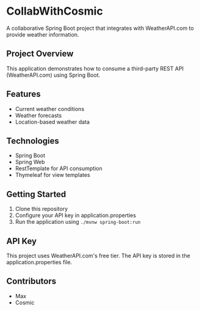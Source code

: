 # CollabWithCosmic
A collaborative Spring Boot project that integrates with WeatherAPI.com to provide weather information.


## Project Overview
This application demonstrates how to consume a third-party REST API (WeatherAPI.com) using Spring Boot.


## Features
- Current weather conditions
- Weather forecasts
- Location-based weather data


## Technologies
- Spring Boot
- Spring Web
- RestTemplate for API consumption
- Thymeleaf for view templates


## Getting Started
1. Clone this repository
2. Configure your API key in application.properties
3. Run the application using `./mvnw spring-boot:run`


## API Key
This project uses WeatherAPI.com's free tier. The API key is stored in the application.properties file.

## Contributors
- Max
- Cosmic